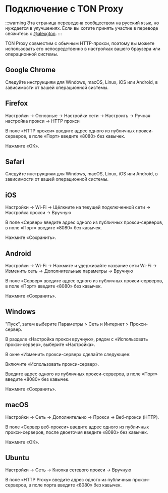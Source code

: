 # Подключение с TON Proxy

:::warning
Эта страница переведена сообществом на русский язык, но нуждается в улучшениях. Если вы хотите принять участие в переводе свяжитесь с [@alexgton](https://t.me/alexgton).
:::

TON Proxy совместим с обычным HTTP-прокси, поэтому вы можете использовать его непосредственно в настройках вашего браузера или операционной системы.

## Google Chrome

Следуйте инструкциям для Windows, macOS, Linux, iOS или Android, в зависимости от вашей операционной системы.

## Firefox

Настройки -> Основные -> Настройки сети -> Настроить -> Ручная настройка прокси -> HTTP прокси

В поле «HTTP прокси» введите адрес одного из публичных прокси-серверов, в поле «Порт» введите «8080» без кавычек.

Нажмите «OK».

## Safari

Следуйте инструкциям для Windows, macOS, Linux, iOS или Android, в зависимости от вашей операционной системы.

## iOS

Настройки -> Wi-Fi -> Щёлкните на текущей подключенной сети -> Настройка прокси -> Вручную

В поле «Сервер» введите адрес одного из публичных прокси-серверов, в поле «Порт» введите «8080» без кавычек.

Нажмите «Сохранить».

## Android

Настройки -> Wi-Fi -> Нажмите и удерживайте название сети Wi-Fi -> Изменить сеть -> Дополнительные параметры -> Вручную

В поле «Сервер» введите адрес одного из публичных прокси-серверов, в поле «Порт» введите «8080» без кавычек.

Нажмите «Сохранить».

## Windows

"Пуск", затем выберите Параметры > Сеть и Интернет > Прокси-сервер.

В разделе «Настройка прокси вручную», рядом с «Использовать прокси-сервер», выберите «Настройка».

В окне «Изменить прокси-сервер» сделайте следующее:

Включите «Использовать прокси-сервер».

Введите адрес одного из публичных прокси-серверов, в поле «Порт» введите «8080» без кавычек.

Нажмите «Сохранить».

## macOS

Настройки -> Сеть -> Дополнительно -> Прокси -> Веб-прокси (HTTP).

В поле «Сервер веб-прокси» введите адрес одного из публичных прокси-серверов, после двоеточия введите «8080» без кавычек.

Нажмите «OK».

## Ubuntu

Настройки -> Сеть -> Кнопка сетевого прокси -> Вручную

В поле «HTTP Proxy» введите адрес одного из публичных прокси-серверов, в поле порта введите «8080» без кавычек.
